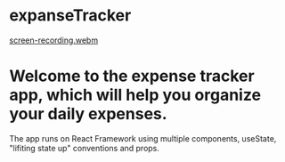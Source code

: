 # expanseTracker

[screen-recording.webm](https://user-images.githubusercontent.com/89196594/236249894-a2ab533c-1026-48be-963a-526c4e0d84c1.webm)

# Welcome to the expense tracker app, which will help you organize your daily expenses.
The app runs on React Framework using multiple components, useState, "lifiting state up" conventions and props.
